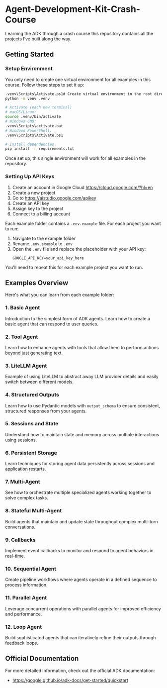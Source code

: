# Agent-Development-Kit-Crash-Course

Learning the ADK through a crash course this repository contains all the projects I’ve built along the way.

## Getting Started

### Setup Environment

You only need to create one virtual environment for all examples in this course. Follow these steps to set it up:

```bash
.venv\Scripts\Activate.ps1# Create virtual environment in the root directory
python -m venv .venv

# Activate (each new terminal)
# macOS/Linux:
source .venv/bin/activate
# Windows CMD:
.venv\Scripts\activate.bat
# Windows PowerShell:
.venv\Scripts\Activate.ps1

# Install dependencies
pip install -r requirements.txt
```

Once set up, this single environment will work for all examples in the repository.

### Setting Up API Keys

1. Create an account in Google Cloud https://cloud.google.com/?hl=en
2. Create a new project
3. Go to https://aistudio.google.com/apikey
4. Create an API key
5. Assign key to the project
6. Connect to a billing account

Each example folder contains a `.env.example` file. For each project you want to run:

1. Navigate to the example folder
2. Rename `.env.example` to `.env`
3. Open the `.env` file and replace the placeholder with your API key:
   ```
   GOOGLE_API_KEY=your_api_key_here
   ```

You'll need to repeat this for each example project you want to run.

## Examples Overview

Here's what you can learn from each example folder:

### 1. Basic Agent

Introduction to the simplest form of ADK agents. Learn how to create a basic agent that can respond to user queries.

### 2. Tool Agent

Learn how to enhance agents with tools that allow them to perform actions beyond just generating text.

### 3. LiteLLM Agent

Example of using LiteLLM to abstract away LLM provider details and easily switch between different models.

### 4. Structured Outputs

Learn how to use Pydantic models with `output_schema` to ensure consistent, structured responses from your agents.

### 5. Sessions and State

Understand how to maintain state and memory across multiple interactions using sessions.

### 6. Persistent Storage

Learn techniques for storing agent data persistently across sessions and application restarts.

### 7. Multi-Agent

See how to orchestrate multiple specialized agents working together to solve complex tasks.

### 8. Stateful Multi-Agent

Build agents that maintain and update state throughout complex multi-turn conversations.

### 9. Callbacks

Implement event callbacks to monitor and respond to agent behaviors in real-time.

### 10. Sequential Agent

Create pipeline workflows where agents operate in a defined sequence to process information.

### 11. Parallel Agent

Leverage concurrent operations with parallel agents for improved efficiency and performance.

### 12. Loop Agent

Build sophisticated agents that can iteratively refine their outputs through feedback loops.

## Official Documentation

For more detailed information, check out the official ADK documentation:

- https://google.github.io/adk-docs/get-started/quickstart
